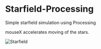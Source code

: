 # Starfield-Processing
Simple starfield simulation using Processing

mouseX accelerates moving of the stars.


![Starfield](https://user-images.githubusercontent.com/65513534/154833442-5a4b3746-276d-4f79-b4ee-d00afbfc9686.gif)

